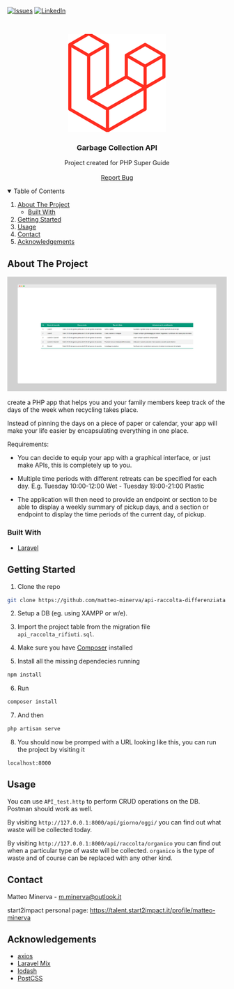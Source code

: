 [![Issues][issues-shield]][issues-url]
[![LinkedIn][linkedin-shield]][linkedin-url]

<!-- PROJECT LOGO -->
<br />
<p align="center">
  <img src="/logo.png" alt="Logo">

  <h3 align="center">Garbage Collection API</h3>

  <p align="center">
    Project created for PHP Super Guide
    <br />
    <br />
    <a href="https://github.com/matteo-minerva/api-raccolta-differenziata/issues">Report Bug</a>
  </p>
</p>

<!-- TABLE OF CONTENTS -->
<details open="open">
  <summary>Table of Contents</summary>
  <ol>
    <li>
      <a href="#about-the-project">About The Project</a>
      <ul>
        <li><a href="#built-with">Built With</a></li>
      </ul>
    </li>
    <li><a href="#getting-started">Getting Started</a></li>
    <li><a href="#usage">Usage</a></li>
    <li><a href="#contact">Contact</a></li>
    <li><a href="#acknowledgements">Acknowledgements</a></li>
  </ol>
</details>

<!-- ABOUT THE PROJECT -->

## About The Project

![Website Screenshot][product-screenshot]

create a PHP app that helps you and your family members keep track of the days of the week when recycling takes place.

Instead of pinning the days on a piece of paper or calendar, your app will make your life easier by encapsulating everything in one place.

Requirements:

-   You can decide to equip your app with a graphical interface, or just make APIs, this is completely up to you.

-   Multiple time periods with different retreats can be specified for each day.
    E.g. Tuesday 10:00-12:00 Wet - Tuesday 19:00-21:00 Plastic

-   The application will then need to provide an endpoint or section to be able to display a weekly summary of pickup days, and a section or endpoint to display the time periods of the current day, of pickup.

### Built With

-   [Laravel](https://laravel.com/)

<!-- GETTING STARTED -->

## Getting Started

1. Clone the repo

```sh
git clone https://github.com/matteo-minerva/api-raccolta-differenziata
```

2. Setup a DB (eg. using XAMPP or w/e).

3. Import the project table from the migration file `api_raccolta_rifiuti.sql`.

4. Make sure you have [Composer](https://getcomposer.org/) installed

5. Install all the missing dependecies running

```sh
npm install
```

6. Run

```sh
composer install
```

7. And then

```sh
php artisan serve
```

8. You should now be promped with a URL looking like this, you can run the project by visiting it

```url
localhost:8000
```

<!-- USAGE -->

## Usage

You can use `API_test.http` to perform CRUD operations on the DB.
Postman should work as well.

By visiting `http://127.0.0.1:8000/api/giorno/oggi/` you can find out what waste will be collected today.

By visiting `http://127.0.0.1:8000/api/raccolta/organico` you can find out when a particular type of waste will be collected.
`organico` is the type of waste and of course can be replaced with any other kind.

<!-- CONTACT -->

## Contact

Matteo Minerva - m.minerva@outlook.it

start2impact personal page: https://talent.start2impact.it/profile/matteo-minerva

<!-- ACKNOWLEDGEMENTS -->

## Acknowledgements

-   [axios](https://github.com/axios/axios)
-   [Laravel Mix](https://github.com/JeffreyWay/laravel-mix)
-   [lodash](https://github.com/lodash/lodash)
-   [PostCSS](https://github.com/postcss/postcss)

<!-- MARKDOWN LINKS & IMAGES -->
<!-- https://www.markdownguide.org/basic-syntax/#reference-style-links -->

[issues-shield]: https://img.shields.io/github/issues/matteo-minerva/api-raccolta-differenziata/repo.svg?style=for-the-badge
[issues-url]: https://github.com/matteo-minerva/api-raccolta-differenziata/issues
[linkedin-shield]: https://img.shields.io/badge/-LinkedIn-black.svg?style=for-the-badge&logo=linkedin&colorB=555
[linkedin-url]: https://linkedin.com/in/m-minerva
[product-screenshot]: /screenshot.png
